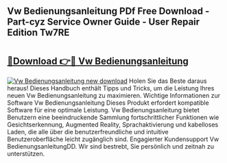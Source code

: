 ## Vw Bedienungsanleitung PDf Free Download - Part-cyz Service Owner Guide - User Repair Edition Tw7RE

# <h2><a href="http://df5urc8.blite.top/?on=Vw+Bedienungsanleitung">🔗Download 👉🔴 Vw Bedienungsanleitung</a></h2>

[![Vw Bedienungsanleitung new download](https://i.imgur.com/lujVjoI.png)](http://df5urc8.blite.top/?on=Vw+Bedienungsanleitung)
Holen Sie das Beste daraus heraus! Dieses Handbuch enthält Tipps und Tricks, um die Leistung Ihres neuen Vw Bedienungsanleitung zu maximieren. Wichtige Informationen zur Software Vw Bedienungsanleitung Dieses Produkt erfordert kompatible Software für eine optimale Leistung. Vw Bedienungsanleitung bietet Benutzern eine beeindruckende Sammlung fortschrittlicher Funktionen wie Gesichtserkennung, Augmented Reality, Sprachaktivierung und kabelloses Laden, die alle über die benutzerfreundliche und intuitive Benutzeroberfläche leicht zugänglich sind. Engagierter Kundensupport Vw BedienungsanleitungDD. Wir sind bestrebt, Sie persönlich und zeitnah zu unterstützen.
